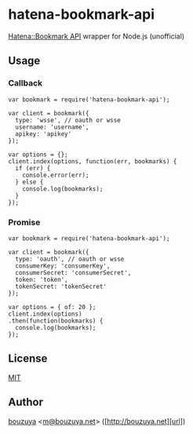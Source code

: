 # hatena-bookmark-api

[Hatena::Bookmark API][hatena-bookmark-api] wrapper for Node.js (unofficial)

## Usage

### Callback

```
var bookmark = require('hatena-bookmark-api');

var client = bookmark({
  type: 'wsse', // oauth or wsse
  username: 'username',
  apikey: 'apikey'
});

var options = {};
client.index(options, function(err, bookmarks) {
  if (err) {
    console.error(err);
  } else {
    console.log(bookmarks);
  }
});
```

### Promise

```
var bookmark = require('hatena-bookmark-api');

var client = bookmark({
  type: 'oauth', // oauth or wsse
  consumerKey: 'consumerKey',
  consumerSecret: 'consumerSecret',
  token: 'token',
  tokenSecret: 'tokenSecret'
});

var options = { of: 20 };
client.index(options)
.then(function(bookmarks) {
  console.log(bookmarks);
});
```

## License

[MIT](LICENSE)

## Author

[bouzuya][user] &lt;[m@bouzuya.net][mail]&gt; ([http://bouzuya.net][url])

[hatena-bookmark-api]: http://developer.hatena.ne.jp/ja/documents/bookmark
[user]: https://github.com/bouzuya
[mail]: mailto:m@bouzuya.net
[url]: http://bouzuya.net
